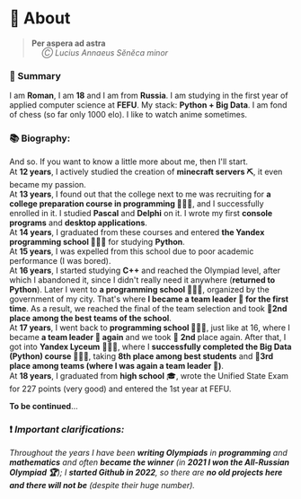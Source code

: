 # 🔎 About

> **Per aspera ad astra** \
> &emsp; *Ⓒ Lucius Annaeus Sĕnĕca minor*

### 📝 Summary
I am **Roman**, I am **18** and I am from **Russia**. I am studying in the first year of applied computer science at **FEFU**. My stack: **Python + Big Data**. I am fond of chess (so far only 1000 elo). I like to watch anime sometimes.
### 📚 Biography:
And so. If you want to know a little more about me, then I'll start. \
At **12 years**, I actively studied the creation of **minecraft servers ⛏️**, it even became my passion. \
At **13 years**, I found out that the college next to me was recruiting for **a college preparation course in programming 👨🏻‍💻**, and I successfully enrolled in it. I studied **Pascal** and **Delphi** on it. I wrote my first **console programs** and **desktop applications**. \
At **14 years**, I graduated from these courses and entered **the Yandex programming school 👨🏻‍💻** for studying **Python**. \
At **15 years**, I was expelled from this school due to poor academic performance (I was bored). \
At **16 years**, I started studying **C++** and reached the Olympiad level, after which I abandoned it, since I didn't really need it anywhere (**returned to Python**). Later I went to **a programming school 👨🏻‍💻**, organized by the government of my city. That's where **I became a team leader 👑 for the first time**. As a result, we reached the final of the team selection and took 🥈**2nd place among the best teams of the school**.  \
At **17 years**, I went back to **programming school 👨🏻‍💻**, just like at 16, where I became **a team leader 👑 again** and we took 🥈 **2nd** place again. After that, I got into **Yandex Lyceum** 👨🏻‍💻, where I **successfully completed the Big Data (Python) course 👨🏻‍💻**, taking **8th place among best students** and 🥉**3rd place among teams (where I was again a team leader 👑)**. \
At **18 years**, I graduated from **high school** 🎓, wrote the Unified State Exam for 227 points (very good) and entered the 1st year at FEFU.

**To be continued**...

### ❗ *Important clarifications:*
*Throughout the years I have been **writing Olympiads** in **programming** and **mathematics** and often **became the winner** (in **2021 I won the All-Russian Olympiad 🏆**); I **started Github in 2022**, so there are **no old projects here and there will not be** (despite their huge number).*

